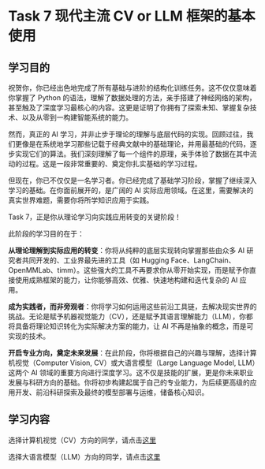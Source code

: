 # Task 7 现代主流 CV or LLM 框架的基本使用

## 学习目的

祝贺你，你已经出色地完成了所有基础与进阶的结构化训练任务。这不仅仅意味着你掌握了 Python 的语法，理解了数据处理的方法，亲手搭建了神经网络的架构，甚至触及了深度学习最核心的内容。这更是证明了你拥有了探索未知、掌握复杂技术、以及从零到一构建智能系统的能力。

然而，真正的 AI 学习，并非止步于理论的理解与底层代码的实现。回顾过往，我们更像是在系统地学习那些记载于经典文献中的基础理论，并用最基础的代码，逐步实现它们的算法。我们深刻理解了每一个组件的原理，亲手体验了数据在其中流动的过程。这是一段非常重要的、奠定你扎实基础的学习过程。

但现在，你已不仅仅是一名学习者。你已经完成了基础学习阶段，掌握了继续深入学习的基础。在你面前展开的，是广阔的 AI 实际应用领域。在这里，需要解决的真实世界难题，需要你将所学知识应用于实践。

Task 7，正是你从理论学习向实践应用转变的关键阶段！

此阶段的学习目的在于：

**从理论理解到实际应用的转变**：你将从纯粹的底层实现转向掌握那些由众多 AI 研究者共同开发的、工业界最先进的工具（如 Hugging Face、LangChain、OpenMMLab、timm）。这些强大的工具不再要求你从零开始实现，而是赋予你直接使用成熟框架的能力，让你能够高效、优雅、快速地构建和迭代复杂的 AI 应用。

**成为实践者，而非旁观者**：你将学习如何运用这些前沿工具链，去解决现实世界的挑战。无论是赋予机器视觉能力（CV），还是赋予其语言理解能力（LLM），你都将具备将理论知识转化为实际解决方案的能力，让 AI 不再是抽象的概念，而是可实现的技术。

**开启专业方向，奠定未来发展**：在此阶段，你将根据自己的兴趣与理解，选择计算机视觉（Computer Vision, CV）或大语言模型（Large Language Model, LLM）这两个 AI 领域的重要方向进行深度学习。这不仅是技能的扩展，更是你未来职业发展与科研方向的基础。你将初步构建起属于自己的专业能力，为后续更高级的应用开发、前沿科研探索及最终的模型部署与运维，储备核心知识。

## 学习内容

选择计算机视觉（CV）方向的同学，请点击[这里](task7-cv.md)

选择大语言模型（LLM）方向的同学，请点击[这里](task7-llm.md)
